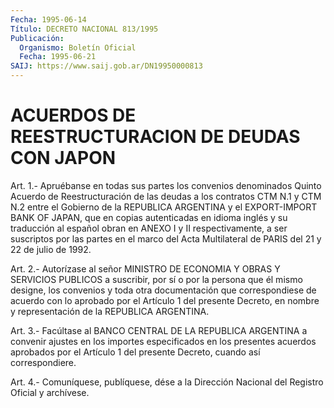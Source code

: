 ```yaml
---
Fecha: 1995-06-14
Título: DECRETO NACIONAL 813/1995
Publicación:
  Organismo: Boletín Oficial
  Fecha: 1995-06-21
SAIJ: https://www.saij.gob.ar/DN19950000813
---
```

# ACUERDOS DE REESTRUCTURACION DE DEUDAS CON JAPON

<a id="1"></a>
Art.  1.-  Apruébanse  en  todas  sus  partes  los  convenios denominados  Quinto Acuerdo de Reestructuración de las deudas a los contratos CTM  N.1  y  CTM  N.2  entre  el Gobierno de la REPUBLICA ARGENTINA  y  el  EXPORT-IMPORT  BANK  OF  JAPAN,   que  en  copias autenticadas en idioma inglés y su traducción al español  obran  en ANEXO  I  y  II respectivamente, a ser suscriptos por las partes en el marco del Acta  Multilateral  de  PARIS  del 21 y 22 de julio de 1992.

<a id="2"></a>
Art.  2.-  Autorízase  al señor MINISTRO DE ECONOMIA Y OBRAS Y SERVICIOS PUBLICOS a suscribir,  por  sí  o  por  la persona que él mismo  designe,  los  convenios  y  toda  otra  documentación   que correspondiese  de  acuerdo  con  lo aprobado por el Artículo 1 del presente  Decreto,  en  nombre  y representación  de  la  REPUBLICA ARGENTINA.

<a id="3"></a>
Art. 3.- Facúltase al BANCO CENTRAL DE LA REPUBLICA ARGENTINA a convenir  ajustes  en  los  importes especificados en los presentes acuerdos aprobados por el Artículo  1  del presente Decreto, cuando así correspondiere.

<a id="4"></a>
Art. 4.- Comuníquese, publíquese, dése a la Dirección Nacional del Registro Oficial y archívese.
